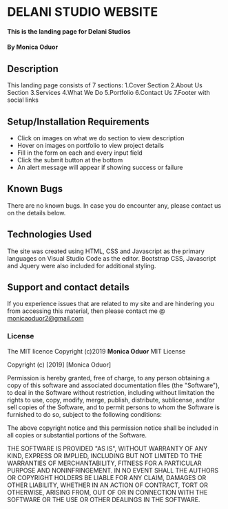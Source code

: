 # DELANI STUDIO WEBSITE
#### This is the landing page for Delani Studios
#### By **Monica Oduor**
## Description
This landing page consists of 7 sections:
1.Cover Section
2.About Us Section
3.Services
4.What We Do
5.Portfolio
6.Contact Us
7.Footer with social links
## Setup/Installation Requirements
* Click on images on what we do section to view description
* Hover on images on portfolio to view project details
* Fill in the form on each and every input field
* Click the submit button at the bottom
* An alert message will appear if showing success or failure
## Known Bugs
There are no known bugs. In case you do encounter any, please contact us on the details below.
## Technologies Used
The site was created using HTML, CSS and Javascript as the primary languages on Visual Studio Code as the editor. Bootstrap CSS, Javascript and Jquery were also included for additional styling.
## Support and contact details
If you experience issues that are related to my site and are hindering you from accessing this material, then please contact me @ monicaoduor2@gmail.com
### License
The MIT licence Copyright (c)2019 **Monica Oduor**
MIT License

Copyright (c) [2019] [Monica Oduor]

Permission is hereby granted, free of charge, to any person obtaining a copy
of this software and associated documentation files (the "Software"), to deal
in the Software without restriction, including without limitation the rights
to use, copy, modify, merge, publish, distribute, sublicense, and/or sell
copies of the Software, and to permit persons to whom the Software is
furnished to do so, subject to the following conditions:

The above copyright notice and this permission notice shall be included in all
copies or substantial portions of the Software.

THE SOFTWARE IS PROVIDED "AS IS", WITHOUT WARRANTY OF ANY KIND, EXPRESS OR
IMPLIED, INCLUDING BUT NOT LIMITED TO THE WARRANTIES OF MERCHANTABILITY,
FITNESS FOR A PARTICULAR PURPOSE AND NONINFRINGEMENT. IN NO EVENT SHALL THE
AUTHORS OR COPYRIGHT HOLDERS BE LIABLE FOR ANY CLAIM, DAMAGES OR OTHER
LIABILITY, WHETHER IN AN ACTION OF CONTRACT, TORT OR OTHERWISE, ARISING FROM,
OUT OF OR IN CONNECTION WITH THE SOFTWARE OR THE USE OR OTHER DEALINGS IN THE
SOFTWARE.
